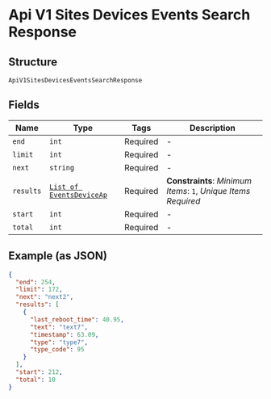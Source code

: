 
# Api V1 Sites Devices Events Search Response

## Structure

`ApiV1SitesDevicesEventsSearchResponse`

## Fields

| Name | Type | Tags | Description |
|  --- | --- | --- | --- |
| `end` | `int` | Required | - |
| `limit` | `int` | Required | - |
| `next` | `string` | Required | - |
| `results` | [`List of EventsDeviceAp`](../../doc/models/events-device-ap.md) | Required | **Constraints**: *Minimum Items*: `1`, *Unique Items Required* |
| `start` | `int` | Required | - |
| `total` | `int` | Required | - |

## Example (as JSON)

```json
{
  "end": 254,
  "limit": 172,
  "next": "next2",
  "results": [
    {
      "last_reboot_time": 40.95,
      "text": "text7",
      "timestamp": 63.09,
      "type": "type7",
      "type_code": 95
    }
  ],
  "start": 212,
  "total": 10
}
```

